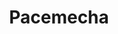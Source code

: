 ---
layout: project
title: "Pacemecha"
blurb: GMTK Game Jam entry. Command an old robot through a maze of trash.
year: 2020

id: pacemecha
category: games
tags: games

screenshot-width: 512
screenshot-height: 384
screenshot-thumbnails: false
screenshots: 3
screenshot-format: gif

links:
    - text: "itch.io"
      link: "https://kimeraroyal.itch.io/pacemecha"
---